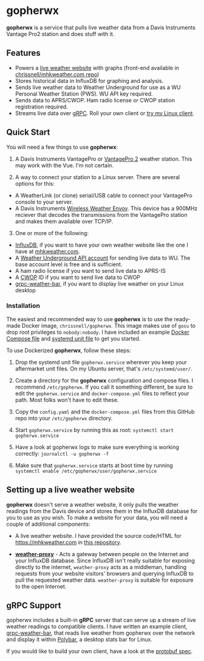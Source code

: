 # gopherwx 

**gopherwx** is a service that pulls live weather data from a Davis Instruments Vantage Pro2 station and does stuff with it.  

## Features
* Powers a [live weather website](https://mhkweather.com) with graphs (front-end available in [chrissnell/mhkweather.com repo](https://github.com/chrissnell/mhkweather.com))
* Stores historical data in InfluxDB for graphing and analysis.
* Sends live weather data to Weather Underground for use as a WU Personal Weather Station (PWS).  WU API key required.
* Sends data to APRS/CWOP.  Ham radio license or CWOP station registration required.
* Streams live data over [gRPC](https://grpc.io).  Roll your own client or [try my Linux client](https://github.com/chrissnell/grpc-weather-bar).


## Quick Start
You will need a few things to use **gopherwx**:

1. A Davis Instruments VantagePro or [VantagePro 2](http://www.davisnet.com/product/wireless-vantage-pro2-with-standard-radiation-shield/) weather station.  This may work with the Vue.  I'm not certain.

2. A way to connect your station to a Linux server.  There are several options for this:
  *  A WeatherLink (or clone) serial/USB cable to connect your VantagePro console to your server.
  *  A Davis Instruments [Wireless Weather Envoy](http://www.davisnet.com/product/wireless-weather-envoy/).  This device has a 900MHz reciever that decodes the transmissions from the VantagePro station and makes them available over TCP/IP. 

3. One or more of the following:
  *  [InfluxDB](https://github.com/influxdata/influxdb), if you want to have your own weather website like the one I have at [mhkweather.com](https://mhkweather.com).
  *  A [Weather Underground API account](https://www.wunderground.com/api) for sending live data to WU.   The base account level is free and is sufficient.
  *  A ham radio license if you want to send live data to APRS-IS
  *  A [CWOP](http://wxqa.com/) ID if you want to send live data to CWOP
  *  [grpc-weather-bar](https://github.com/chrissnell/grpc-weather-bar), if you want to display live weather on your Linux desktop

### Installation

The easiest and recommended way to use **gopherwx** is to use the ready-made Docker image, `chrissnell/gopherwx`.  This image makes use of `gosu` to drop root privileges to `nobody:nobody`. I have included an example [Docker Compose file](https://github.com/chrissnell/gopherwx/blob/master/example/docker-compose.yml) and [systemd unit file](https://github.com/chrissnell/gopherwx/blob/master/example/gopherwx.service) to get you started.

To use Dockerized **gopherwx**, follow these steps:

1. Drop the systemd unit file `gopherwx.service` wherever you keep your aftermarket unit files.  On my Ubuntu server, that's `/etc/systemd/user/`.  

2. Create a directory for the **gopherwx** configuration and compose files.  I recommend `/etc/gopherwx`.  If you call it something different, be sure to edit the `gopherwx.service` and `docker-compose.yml` files to reflect your path.  Most folks won't have to edit these.

3. Copy the `config.yaml` and the `docker-compose.yml` files from this GitHub repo into your `/etc/gopherwx` directory.

4. Start `gopherwx.service` by running this as root:  `systemctl start gopherwx.service`

5. Have a look at gopherwx logs to make sure everything is working correctly: `journalctl -u gopherwx -f`

6. Make sure that `gopherwx.service` starts at boot time by running `systemctl enable /etc/gopherwx/user/gopherwx.service`

## Setting up a live weather website

**gopherwx** doesn't serve a weather website, it only pulls the weather readings from the Davis device and stores them in the InfluxDB database for you to use as you wish.  To make a website for your data, you will need a couple of additional components:

* A live weather website.  I have provided the source code/HTML for https://mhkweather.com in [this repository](https://github.com/chrissnell/mhkweather.com).

* [**weather-proxy**](https://github.com/chrissnell/weather-proxy) - Acts a gateway between people on the Internet and your InfluxDB database.  Since InfluxDB isn't really suitable for exposing directly to the internet, `weather-proxy` acts as a middleman, handling requests from your website visitors' browsers and querying InfluxDB to pull the requested weather data.  `weather-proxy` is suitable for exposure to the open Internet.

## gRPC Support

gopherwx includes a built-in **gRPC** server that can serve up a stream of live weather readings to compatible clients.  I have written an example client, [grpc-weather-bar](https://github.com/chrissnell/grpc-weather-bar), that reads live weather from gopherwx over the network and display it within [Polybar](https://github.com/jaagr/polybar), a desktop stats bar for Linux.  

If you would like to build your own client, have a look at the [protobuf spec](https://github.com/chrissnell/gopherwx/blob/master/protobuf/grpcweather.proto).
